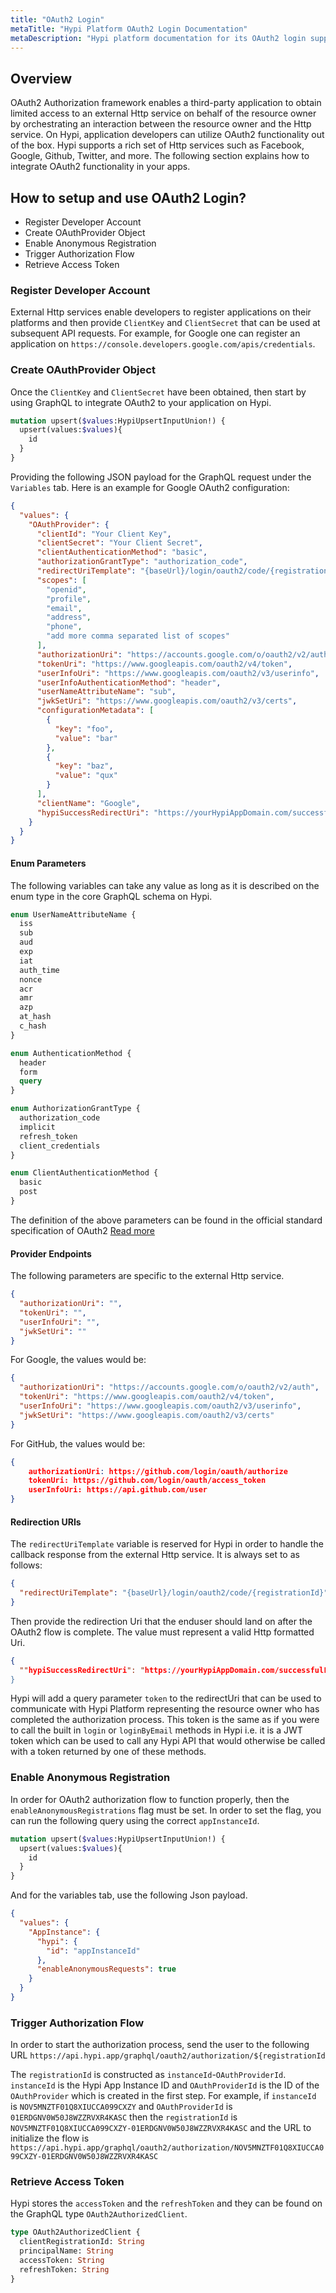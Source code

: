 ```yaml
---
title: "OAuth2 Login"
metaTitle: "Hypi Platform OAuth2 Login Documentation"
metaDescription: "Hypi platform documentation for its OAuth2 login support"
---
```


## Overview

OAuth2 Authorization framework enables a third-party application to obtain limited access to an external Http service on
behalf of the resource owner by orchestrating an interaction between the resource owner and the Http service. On Hypi,
application developers can utilize OAuth2 functionality out of the box. Hypi supports a rich set of Http services
such as Facebook, Google, Github, Twitter, and more.  The following section explains how to integrate OAuth2 functionality
in your apps.

## How to setup and use OAuth2 Login?

* Register Developer Account
* Create OAuthProvider Object
* Enable Anonymous Registration
* Trigger Authorization Flow
* Retrieve Access Token

### Register Developer Account

External Http services enable developers to register applications on their platforms and then provide `ClientKey` and `ClientSecret`
that can be used at subsequent API requests. For example, for Google one can register an application on `https://console.developers.google.com/apis/credentials`.

### Create OAuthProvider Object

Once the `ClientKey` and `ClientSecret` have been obtained, then start by using GraphQL to integrate OAuth2 to your application on Hypi.

<div className={"code-container"}>

<div className={"code-column"}>

```graphql
mutation upsert($values:HypiUpsertInputUnion!) {
  upsert(values:$values){
    id
  }
}
```

</div>
</div>

Providing the following JSON payload for the GraphQL request under the `Variables` tab. Here is an example for Google OAuth2 configuration:

<div className={"code-container"}>

<div className={"code-column"}>

```json
{
  "values": {
    "OAuthProvider": {
      "clientId": "Your Client Key",
      "clientSecret": "Your Client Secret",
      "clientAuthenticationMethod": "basic",
      "authorizationGrantType": "authorization_code",
      "redirectUriTemplate": "{baseUrl}/login/oauth2/code/{registrationId}",
      "scopes": [
        "openid",
        "profile",
        "email",
        "address",
        "phone",
        "add more comma separated list of scopes"
      ],
      "authorizationUri": "https://accounts.google.com/o/oauth2/v2/auth",
      "tokenUri": "https://www.googleapis.com/oauth2/v4/token",
      "userInfoUri": "https://www.googleapis.com/oauth2/v3/userinfo",
      "userInfoAuthenticationMethod": "header",
      "userNameAttributeName": "sub",
      "jwkSetUri": "https://www.googleapis.com/oauth2/v3/certs",
      "configurationMetadata": [
        {
          "key": "foo",
          "value": "bar"
        },
        {
          "key": "baz",
          "value": "qux"
        }
      ],
      "clientName": "Google",
      "hypiSuccessRedirectUri": "https://yourHypiAppDomain.com/successfulLogin"
    }
  }
}

```

</div>
</div>

#### Enum Parameters

The following variables can take any value as long as it is described on the enum type in the core GraphQL schema on Hypi.

<div className={"code-container"}>

<div className={"code-column"}>

```graphql
enum UserNameAttributeName {
  iss
  sub
  aud
  exp
  iat
  auth_time
  nonce
  acr
  amr
  azp
  at_hash
  c_hash
}

enum AuthenticationMethod {
  header
  form
  query
}

enum AuthorizationGrantType {
  authorization_code
  implicit
  refresh_token
  client_credentials
}

enum ClientAuthenticationMethod {
  basic
  post
}
```

</div>
</div>

The definition of the above parameters can be found in the official standard specification of OAuth2 <a href="https://tools.ietf.org/html/rfc6749">Read more</a>

#### Provider Endpoints

The following parameters are specific to the external Http service.

<div className={"code-container"}>

<div className={"code-column"}>

```json
{
  "authorizationUri": "",
  "tokenUri": "",
  "userInfoUri": "",
  "jwkSetUri": ""
}
```

</div>
</div>

For Google, the values would be:

<div className={"code-container"}>

<div className={"code-column"}>

```json
{
  "authorizationUri": "https://accounts.google.com/o/oauth2/v2/auth",
  "tokenUri": "https://www.googleapis.com/oauth2/v4/token",
  "userInfoUri": "https://www.googleapis.com/oauth2/v3/userinfo",
  "jwkSetUri": "https://www.googleapis.com/oauth2/v3/certs"
}
```

</div>
</div>

For GitHub, the values would be:

<div className={"code-container"}>

<div className={"code-column"}>

```json
{
    authorizationUri: https://github.com/login/oauth/authorize
    tokenUri: https://github.com/login/oauth/access_token
    userInfoUri: https://api.github.com/user
}
```

</div>
</div>

#### Redirection URIs

The `redirectUriTemplate` variable is reserved for Hypi in order to handle the callback response from the external Http
service. It is always set to as follows:

<div className={"code-container"}>

<div className={"code-column"}>

```json
{
  "redirectUriTemplate": "{baseUrl}/login/oauth2/code/{registrationId}"
}
```

</div>
</div>

Then provide the redirection Uri that the enduser should land on after the OAuth2 flow is complete. The value must represent
a valid Http formatted Uri.

<div className={"code-container"}>

<div className={"code-column"}>

```json
{
  ""hypiSuccessRedirectUri": "https://yourHypiAppDomain.com/successfulLogin"
}
```

</div>
</div>

Hypi will add a query parameter `token` to the redirectUri that can be used to communicate with Hypi Platform representing
the resource owner who has completed the authorization process. This token is the same as if you were to call the built in
`login` or `loginByEmail` methods in Hypi i.e. it is a JWT token which can be used to call any Hypi API that would otherwise be
called with a token returned by one of these methods.

### Enable Anonymous Registration

In order for OAuth2 authorization flow to function properly, then the `enableAnonymousRegistrations` flag must be set.
In order to set the flag, you can run the following query using the correct `appInstanceId`.

<div className={"code-container"}>

<div className={"code-column"}>

```graphql
mutation upsert($values:HypiUpsertInputUnion!) {
  upsert(values:$values){
    id
  }
}
```

</div>
</div>

And for the variables tab, use the following Json payload.

<div className={"code-container"}>

<div className={"code-column"}>

```json
{
  "values": {
    "AppInstance": {
      "hypi": {
        "id": "appInstanceId"
      },
      "enableAnonymousRequests": true
    }
  }
}
```

</div>
</div>

### Trigger Authorization Flow

In order to start the authorization process, send the user to the following URL
`https://api.hypi.app/graphql/oauth2/authorization/${registrationId`

The `registrationId` is constructed as `instanceId`-`OAuthProviderId`. `instanceId` is the Hypi App Instance ID and
`OAuthProviderId` is the ID of the `OAuthProvider` which is created in the first step. For example, if
`instanceId` is `NOV5MNZTF01Q8XIUCCA099CXZY` and `OAuthProviderId` is `01ERDGNV0W50J8WZZRVXR4KASC`
then the `registrationId` is `NOV5MNZTF01Q8XIUCCA099CXZY-01ERDGNV0W50J8WZZRVXR4KASC`
and the URL to initialize the flow is
`https://api.hypi.app/graphql/oauth2/authorization/NOV5MNZTF01Q8XIUCCA099CXZY-01ERDGNV0W50J8WZZRVXR4KASC`

### Retrieve Access Token

Hypi stores the `accessToken` and the `refreshToken` and they can be found on the GraphQL type `OAuth2AuthorizedClient`.

<div className={"code-container"}>

<div className={"code-column"}>

```graphql
type OAuth2AuthorizedClient {
  clientRegistrationId: String
  principalName: String
  accessToken: String
  refreshToken: String
}
```

</div>
</div>
